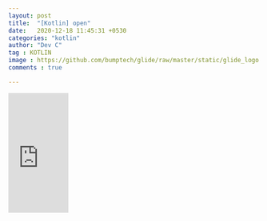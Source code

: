 ```yaml
---
layout: post
title:  "[Kotlin] open"
date:   2020-12-18 11:45:31 +0530
categories: "kotlin"
author: "Dev C"
tag : KOTLIN
image : https://github.com/bumptech/glide/raw/master/static/glide_logo.png
comments : true

---
```




<iframe src="https://coupa.ng/cktMqW" width="120" height="240" frameborder="0" scrolling="no" referrerpolicy="unsafe-url" browsingtopics></iframe>






